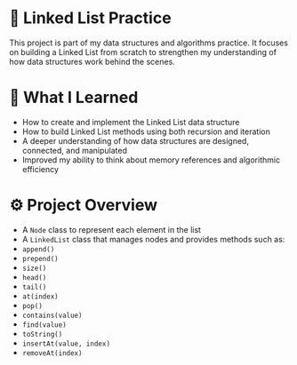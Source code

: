 # 🧩 Linked List Practice
This project is part of my data structures and algorithms practice.
It focuses on building a Linked List from scratch to strengthen my understanding of how data structures work behind the scenes.

# 🧠 What I Learned
- How to create and implement the Linked List data structure
- How to build Linked List methods using both recursion and iteration
- A deeper understanding of how data structures are designed, connected, and manipulated
- Improved my ability to think about memory references and algorithmic efficiency

# ⚙️ Project Overview
- A `Node` class to represent each element in the list
- A `LinkedList` class that manages nodes and provides methods such as:
- `append()`
- `prepend()`
- `size()`
- `head()`
- `tail()`
- `at(index)`
- `pop()`
- `contains(value)`
- `find(value)`
- `toString()`
- `insertAt(value, index)`
- `removeAt(index)`
